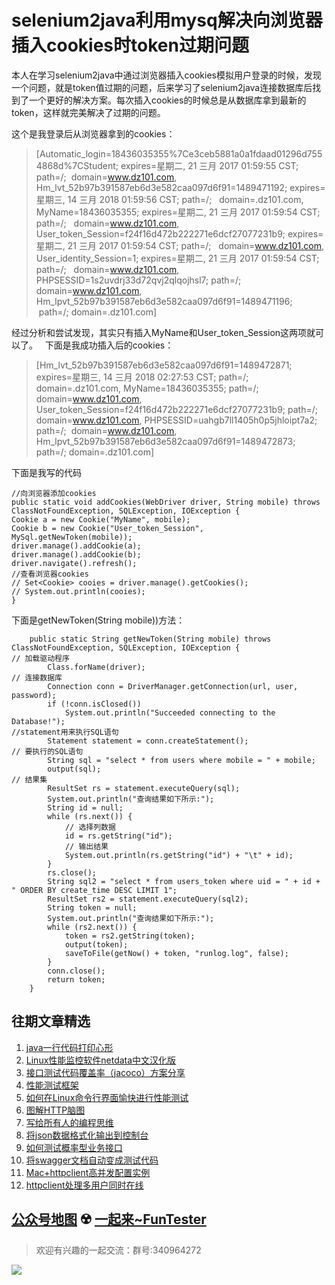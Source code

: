 # selenium2java利用mysq解决向浏览器插入cookies时token过期问题
本人在学习selenium2java中通过浏览器插入cookies模拟用户登录的时候，发现一个问题，就是token值过期的问题，后来学习了selenium2java连接数据库后找到了一个更好的解决方案。每次插入cookies的时候总是从数据库拿到最新的token，这样就完美解决了过期的问题。

这个是我登录后从浏览器拿到的cookies：

>[Automatic_login=18436035355%7Ce3ceb5881a0a1fdaad01296d7554868d%7CStudent; expires=星期二, 21 三月 2017 01:59:55 CST; path=/;
 domain=www.dz101.com, Hm_lvt_52b97b391587eb6d3e582caa097d6f91=1489471192; expires=星期三, 14 三月 2018 01:59:56 CST; path=/; 
 domain=.dz101.com, MyName=18436035355; expires=星期二, 21 三月 2017 01:59:54 CST; path=/; 
 domain=www.dz101.com, User_token_Session=f24f16d472b222271e6dcf27077231b9; expires=星期二, 21 三月 2017 01:59:54 CST; path=/; 
 domain=www.dz101.com, User_identity_Session=1; expires=星期二, 21 三月 2017 01:59:54 CST; path=/; 
 domain=www.dz101.com, PHPSESSID=1s2uvdrj33d72qvj2qlqojhsl7; path=/; domain=www.dz101.com, Hm_lpvt_52b97b391587eb6d3e582caa097d6f91=1489471196;
 path=/; domain=.dz101.com]

经过分析和尝试发现，其实只有插入MyName和User_token_Session这两项就可以了。
 
下面是我成功插入后的cookies：


>[Hm_lvt_52b97b391587eb6d3e582caa097d6f91=1489472871; expires=星期三, 14 三月 2018 02:27:53 CST; path=/; 
domain=.dz101.com, MyName=18436035355; path=/; 
domain=www.dz101.com, User_token_Session=f24f16d472b222271e6dcf27077231b9; path=/; 
domain=www.dz101.com, PHPSESSID=uahgb7ll1405h0p5jhloipt7a2; path=/; 
domain=www.dz101.com, Hm_lpvt_52b97b391587eb6d3e582caa097d6f91=1489472873; path=/; domain=.dz101.com]

下面是我写的代码

```
//向浏览器添加cookies
public static void addCookies(WebDriver driver, String mobile) throws ClassNotFoundException, SQLException, IOException {
Cookie a = new Cookie("MyName", mobile);
Cookie b = new Cookie("User_token_Session", MySql.getNewToken(mobile));
driver.manage().addCookie(a);
driver.manage().addCookie(b);
driver.navigate().refresh();
//查看浏览器cookies
// Set<Cookie> cooies = driver.manage().getCookies();
// System.out.println(cooies);
}
```
下面是getNewToken(String mobile))方法：


```
    public static String getNewToken(String mobile) throws ClassNotFoundException, SQLException, IOException {
// 加载驱动程序
        Class.forName(driver);
// 连接数据库
        Connection conn = DriverManager.getConnection(url, user, password);
        if (!conn.isClosed())
            System.out.println("Succeeded connecting to the Database!");
//statement用来执行SQL语句
        Statement statement = conn.createStatement();
// 要执行的SQL语句
        String sql = "select * from users where mobile = " + mobile;
        output(sql);
// 结果集
        ResultSet rs = statement.executeQuery(sql);
        System.out.println("查询结果如下所示:");
        String id = null;
        while (rs.next()) {
            // 选择列数据
            id = rs.getString("id");
            // 输出结果
            System.out.println(rs.getString("id") + "\t" + id);
        }
        rs.close();
        String sql2 = "select * from users_token where uid = " + id + " ORDER BY create_time DESC LIMIT 1";
        ResultSet rs2 = statement.executeQuery(sql2);
        String token = null;
        System.out.println("查询结果如下所示:");
        while (rs2.next()) {
            token = rs2.getString(token);
            output(token);
            saveToFile(getNow() + token, "runlog.log", false);
        }
        conn.close();
        return token;
    }
```

## 往期文章精选

1. [java一行代码打印心形](https://mp.weixin.qq.com/s/QPSryoSbViVURpSa9QXtpg)
2. [Linux性能监控软件netdata中文汉化版](https://mp.weixin.qq.com/s/fdXtK-5WwKnxjLZdyg6-nA)
3. [接口测试代码覆盖率（jacoco）方案分享](https://mp.weixin.qq.com/s/D73Sq6NLjeRKN8aCpGLOjQ)
4. [性能测试框架](https://mp.weixin.qq.com/s/3_09j7-5ex35u30HQRyWug)
5. [如何在Linux命令行界面愉快进行性能测试](https://mp.weixin.qq.com/s/fwGqBe1SpA2V0lPfAOd04Q)
6. [图解HTTP脑图](https://mp.weixin.qq.com/s/100Vm8FVEuXs0x6rDGTipw)
7. [写给所有人的编程思维](https://mp.weixin.qq.com/s/Oj33UCnYfbUgzsBzEm2GPQ)
8. [将json数据格式化输出到控制台](https://mp.weixin.qq.com/s/2IPwvh-33Ov2jBh0_L8shA)
9. [如何测试概率型业务接口](https://mp.weixin.qq.com/s/kUVffhjae3eYivrGqo6ZMg)
10. [将swagger文档自动变成测试代码](https://mp.weixin.qq.com/s/SY8mVenj0zMe5b47GS9VSQ)
11. [Mac+httpclient高并发配置实例](https://mp.weixin.qq.com/s/r4a-vGz0pxeZBPPH3phujw)
12. [httpclient处理多用户同时在线](https://mp.weixin.qq.com/s/Nuc30Fwy6-Qyr-Pc65t1_g)

## [公众号地图](https://mp.weixin.qq.com/s/CJJ2g-RqzfBsbCCYKKp5pQ) ☢️ [一起来~FunTester](http://mp.weixin.qq.com/s?__biz=MzU4MTE2NDEyMQ==&mid=2247483866&idx=3&sn=2ef9d9bdcc49b5e52fcb3b6f35396a5e&chksm=fd4a8cecca3d05fafee68d4a9f9024ffc950cb66809d28f0ec3f8ee1ce280349f27d5352314c&scene=21#wechat_redirect)

> 欢迎有兴趣的一起交流：群号:340964272

![](/blog/pic/201712120951590031.png)

<script src="/blog/js/bubbly.js"></script>
<script src="/blog/js/article.js"></script>